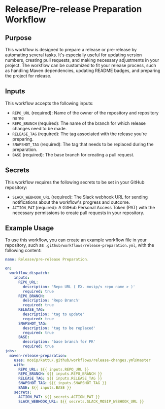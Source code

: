 # Release/Pre-release Preparation Workflow

## Purpose

This workflow is designed to prepare a release or pre-release by automating several tasks.
It's especially useful for updating version numbers, creating pull requests, and making necessary adjustments in your project.
The workflow can be customized to fit your release process, such as handling Maven dependencies, updating README badges, and preparing the project for release.

## Inputs

This workflow accepts the following inputs:
- `REPO_URL` (required): Name of the owner of the repository and repository name
- `REPO_BRANCH` (required): The name of the branch for which release changes need to be made.
- `RELEASE_TAG` (required): The tag associated with the release you're preparing.
- `SNAPSHOT_TAG` (required): The tag that needs to be replaced during the preparation.
- `BASE` (required): The base branch for creating a pull request.

## Secrets

This workflow requires the following secrets to be set in your GitHub repository:
- `SLACK_WEBHOOK_URL` (required): The Slack webhook URL for sending notifications about the workflow's progress and outcome.
- `ACTION_PAT` (required): A GitHub Personal Access Token (PAT) with the necessary permissions to create pull requests in your repository.

## Example Usage

To use this workflow, you can create an example workflow file in your repository, such as `.github/workflows/release-preparation.yml`, with the following content:
```yaml
name: Release/pre-release Preparation.

on:
  workflow_dispatch:
    inputs:
      REPO_URL:
        description: 'Repo URL ( EX. mosip/< repo name > )'
        required: true
      REPO_BRANCH:
        description: 'Repo Branch'
        required: true
      RELEASE_TAG:
        description: 'tag to update'
        required: true
      SNAPSHOT_TAG:
        description: 'tag to be replaced'
        required: true
      BASE:
        description: 'base branch for PR'
        required: true
jobs:
  maven-release-preparation:
    uses: mosip/kattu/.github/workflows/release-changes.yml@master
    with:
      REPO_URL: ${{ inputs.REPO_URL }}
      REPO_BRANCH: ${{ inputs.REPO_BRANCH }}
      RELEASE_TAG: ${{ inputs.RELEASE_TAG }}
      SNAPSHOT_TAG: ${{ inputs.SNAPSHOT_TAG }}
      BASE: ${{ inputs.BASE }}
    secrets:
      ACTION_PAT: ${{ secrets.ACTION_PAT }}
      SLACK_WEBHOOK_URL: ${{ secrets.SLACK_MOSIP_WEBHOOK_URL }}
```
